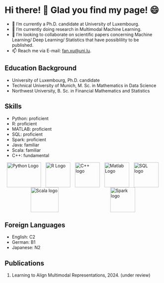 # Hi there! 👋 Glad you find my page! :smile:


- 🔭 I’m currently a Ph.D. candidate at University of Luxembourg.
- 🌱 I’m currently doing research in Multimodal Machine Learning.
- 👯 I’m looking to collaborate on scientific papers concerning Machine Learning/ Deep Learning/ Statistics that have possiblility to be published.
- 📫 Reach me via E-mail: fan.xu@uni.lu.

## Education Background
- University of Luxembourg, Ph.D. candidate
- Technical University of Munich, M. Sc. in Mathematics in Data Science
- Northwest University, B. Sc. in Financial Mathematics and Statistics

## Skills
- Python: proficient
- R: proficient
- MATLAB: proficient
- SQL: proficient
- Spark: proficient
- Java: familiar
- Scala: familiar
- C++: fundamental
<div style="display: flex; align-items: center; justify-content: space-around; flex-wrap: wrap;">
<img src="https://www.python.org/static/community_logos/python-logo.png" alt="Python Logo" width="110" height="80">
<img src="https://www.r-project.org/Rlogo.png" alt="R Logo" width="80" height="80">
<img src="https://upload.wikimedia.org/wikipedia/commons/1/18/ISO_C%2B%2B_Logo.svg" alt="C++ logo" width="80" height="80">
<img src="https://upload.wikimedia.org/wikipedia/commons/2/21/Matlab_Logo.png" alt="Matlab Logo" width="80" height="80">
<img src="https://upload.wikimedia.org/wikipedia/commons/8/87/Sql_data_base_with_logo.png" alt="SQL logo" width="80" height="80">
<img src="https://upload.wikimedia.org/wikipedia/commons/3/39/Scala-full-color.svg" alt="Scala logo" width="90" height="80">
<img src="https://upload.wikimedia.org/wikipedia/commons/f/f3/Apache_Spark_logo.svg" alt="Spark logo" width="80" height="80">
</div>

## Foreign Languages
- English: C2
- German: B1
- Japanese: N2

## Publications
1. Learning to Align Multimodal Representations, 2024. (under review)

